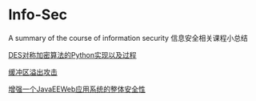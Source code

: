 # Info-Sec
A summary of the course of information security
信息安全相关课程小总结

[DES对称加密算法的Python实现以及过程](https://github.com/HeXavi8/Info-Sec/tree/main/des)

[缓冲区溢出攻击](https://github.com/HeXavi8/Info-Sec/tree/main/cache_overflow_attack)

[增强一个JavaEEWeb应用系统的整体安全性](https://github.com/HeXavi8/Info-Sec/tree/main/java_ee_web)
